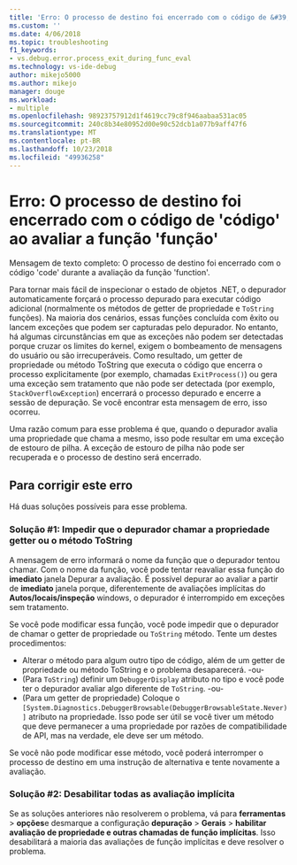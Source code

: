 ```yaml
---
title: 'Erro: O processo de destino foi encerrado com o código de &#39;código&#39; ao avaliar a função &#39;função&#39; | Microsoft Docs'
ms.custom: ''
ms.date: 4/06/2018
ms.topic: troubleshooting
f1_keywords:
- vs.debug.error.process_exit_during_func_eval
ms.technology: vs-ide-debug
author: mikejo5000
ms.author: mikejo
manager: douge
ms.workload:
- multiple
ms.openlocfilehash: 98923757912d1f4619cc79c8f946aabaa531ac05
ms.sourcegitcommit: 240c8b34e80952d00e90c52dcb1a077b9aff47f6
ms.translationtype: MT
ms.contentlocale: pt-BR
ms.lasthandoff: 10/23/2018
ms.locfileid: "49936258"
---
```

# <a name="error-the-target-process-exited-with-code-39code39-while-evaluating-the-function-39function39"></a>Erro: O processo de destino foi encerrado com o código de &#39;código&#39; ao avaliar a função &#39;função&#39;

Mensagem de texto completo: O processo de destino foi encerrado com o código 'code' durante a avaliação da função 'function'.

Para tornar mais fácil de inspecionar o estado de objetos .NET, o depurador automaticamente forçará o processo depurado para executar código adicional (normalmente os métodos de getter de propriedade e `ToString` funções). Na maioria dos cenários, essas funções concluída com êxito ou lancem exceções que podem ser capturadas pelo depurador. No entanto, há algumas circunstâncias em que as exceções não podem ser detectadas porque cruzar os limites do kernel, exigem o bombeamento de mensagens do usuário ou são irrecuperáveis. Como resultado, um getter de propriedade ou método ToString que executa o código que encerra o processo explicitamente (por exemplo, chamadas `ExitProcess()`) ou gera uma exceção sem tratamento que não pode ser detectada (por exemplo, `StackOverflowException`) encerrará o processo depurado e encerre a sessão de depuração. Se você encontrar esta mensagem de erro, isso ocorreu.
 
Uma razão comum para esse problema é que, quando o depurador avalia uma propriedade que chama a mesmo, isso pode resultar em uma exceção de estouro de pilha. A exceção de estouro de pilha não pode ser recuperada e o processo de destino será encerrado.
 
## <a name="to-correct-this-error"></a>Para corrigir este erro
 
Há duas soluções possíveis para esse problema.
 
### <a name="solution-1-prevent-the-debugger-from-calling-the-getter-property-or-tostring-method"></a>Solução #1: Impedir que o depurador chamar a propriedade getter ou o método ToString 

A mensagem de erro informará o nome da função que o depurador tentou chamar. Com o nome da função, você pode tentar reavaliar essa função do **imediato** janela Depurar a avaliação. É possível depurar ao avaliar a partir de **imediato** janela porque, diferentemente de avaliações implícitas do **Autos/locais/inspeção** windows, o depurador é interrompido em exceções sem tratamento.

Se você pode modificar essa função, você pode impedir que o depurador de chamar o getter de propriedade ou `ToString` método. Tente um destes procedimentos:
 
* Alterar o método para algum outro tipo de código, além de um getter de propriedade ou método ToString e o problema desaparecerá.
    -ou-
* (Para `ToString`) definir um `DebuggerDisplay` atributo no tipo e você pode ter o depurador avaliar algo diferente de `ToString`.
    -ou-
* (Para um getter de propriedade) Coloque o `[System.Diagnostics.DebuggerBrowsable(DebuggerBrowsableState.Never)]` atributo na propriedade. Isso pode ser útil se você tiver um método que deve permanecer a uma propriedade por razões de compatibilidade de API, mas na verdade, ele deve ser um método.

Se você não pode modificar esse método, você poderá interromper o processo de destino em uma instrução de alternativa e tente novamente a avaliação.
 
### <a name="solution-2-disable-all-implicit-evaluation"></a>Solução #2: Desabilitar todas as avaliação implícita
 
Se as soluções anteriores não resolverem o problema, vá para **ferramentas** > **opções**e desmarque a configuração **depuração**  >   **Gerais** > **habilitar avaliação de propriedade e outras chamadas de função implícitas**. Isso desabilitará a maioria das avaliações de função implícitas e deve resolver o problema.



  

